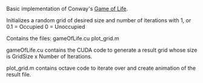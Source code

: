 Basic implementation of Conway's [Game of Life](https://en.wikipedia.org/wiki/Conway's_Game_of_Life).

Initializes a random grid of desired size and number of iterations with 1, or 0.1 = Occupied 
0 = Unoccupied

Contains the files:
gameOfLife.cu
plot_grid.m

gameOfLife.cu contains the CUDA code to generate a result grid whose size is GridSize x Number of Iterations.

plot_grid.m contains octave code to iterate over and create animation of the result file.


